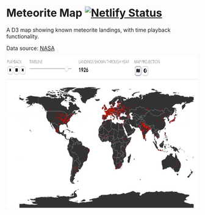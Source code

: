 # Meteorite Map [![Netlify Status](https://api.netlify.com/api/v1/badges/6aa27691-a222-4eec-b0b2-7f8eb13c5515/deploy-status)](https://app.netlify.com/sites/meteorite-landing-map/deploys)
A D3 map showing known meteorite landings, with time playback functionality.

Data source: [NASA](https://data.nasa.gov/Space-Science/Meteorite-Landings/gh4g-9sfh) 

<img src="./landings.gif?raw=true" height="400" title="SpaceVG" alt="SpaceVG">
